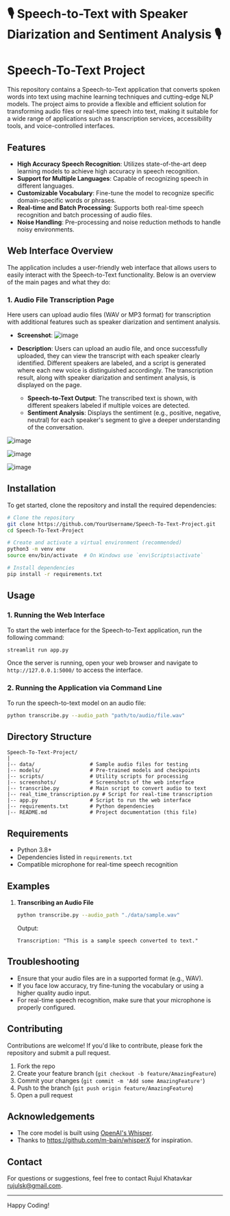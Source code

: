 # 🎙️ Speech-to-Text with Speaker Diarization and Sentiment Analysis 🎙️

# Speech-To-Text Project

This repository contains a Speech-to-Text application that converts spoken words into text using machine learning techniques and cutting-edge NLP models. The project aims to provide a flexible and efficient solution for transforming audio files or real-time speech into text, making it suitable for a wide range of applications such as transcription services, accessibility tools, and voice-controlled interfaces.

## Features

- **High Accuracy Speech Recognition**: Utilizes state-of-the-art deep learning models to achieve high accuracy in speech recognition.
- **Support for Multiple Languages**: Capable of recognizing speech in different languages.
- **Customizable Vocabulary**: Fine-tune the model to recognize specific domain-specific words or phrases.
- **Real-time and Batch Processing**: Supports both real-time speech recognition and batch processing of audio files.
- **Noise Handling**: Pre-processing and noise reduction methods to handle noisy environments.

## Web Interface Overview

The application includes a user-friendly web interface that allows users to easily interact with the Speech-to-Text functionality. Below is an overview of the main pages and what they do:

### 1. Audio File Transcription Page

Here users can upload audio files (WAV or MP3 format) for transcription with additional features such as speaker diarization and sentiment analysis.

- **Screenshot**:
  ![image](https://github.com/user-attachments/assets/8e7d9e21-5f51-4c16-934c-fe5642449551)

- **Description**: Users can upload an audio file, and once successfully uploaded, they can view the transcript with each speaker clearly identified. Different speakers are labeled, and a script is generated where each new voice is distinguished accordingly. The transcription result, along with speaker diarization and sentiment analysis, is displayed on the page.

  - **Speech-to-Text Output**: The transcribed text is shown, with different speakers labeled if multiple voices are detected.
  - **Sentiment Analysis**: Displays the sentiment (e.g., positive, negative, neutral) for each speaker's segment to give a deeper understanding of the conversation.

![image](https://github.com/user-attachments/assets/a5ca2ffc-5163-4316-b81b-5b38dfaa0829)

![image](https://github.com/user-attachments/assets/6085f876-fc3a-44be-970e-ba15b96f5bc9)

![image](https://github.com/user-attachments/assets/842671c9-a3aa-4b9f-8f7a-498bead065f4)


## Installation

To get started, clone the repository and install the required dependencies:

```sh
# Clone the repository
git clone https://github.com/YourUsername/Speech-To-Text-Project.git
cd Speech-To-Text-Project

# Create and activate a virtual environment (recommended)
python3 -m venv env
source env/bin/activate  # On Windows use `env\Scripts\activate`

# Install dependencies
pip install -r requirements.txt
```

## Usage

### 1. Running the Web Interface

To start the web interface for the Speech-to-Text application, run the following command:

```sh
streamlit run app.py
```

Once the server is running, open your web browser and navigate to `http://127.0.0.1:5000/` to access the interface.

### 2. Running the Application via Command Line

To run the speech-to-text model on an audio file:

```sh
python transcribe.py --audio_path "path/to/audio/file.wav"
```

## Directory Structure

```
Speech-To-Text-Project/
|
|-- data/                  # Sample audio files for testing
|-- models/                # Pre-trained models and checkpoints
|-- scripts/               # Utility scripts for processing
|-- screenshots/           # Screenshots of the web interface
|-- transcribe.py          # Main script to convert audio to text
|-- real_time_transcription.py # Script for real-time transcription
|-- app.py                 # Script to run the web interface
|-- requirements.txt       # Python dependencies
|-- README.md              # Project documentation (this file)
```

## Requirements

- Python 3.8+
- Dependencies listed in `requirements.txt`
- Compatible microphone for real-time speech recognition

## Examples

1. **Transcribing an Audio File**

   ```sh
   python transcribe.py --audio_path "./data/sample.wav"
   ```

   Output:
   ```
   Transcription: "This is a sample speech converted to text."
   ```

## Troubleshooting

- Ensure that your audio files are in a supported format (e.g., WAV).
- If you face low accuracy, try fine-tuning the vocabulary or using a higher quality audio input.
- For real-time speech recognition, make sure that your microphone is properly configured.

## Contributing

Contributions are welcome! If you'd like to contribute, please fork the repository and submit a pull request.

1. Fork the repo
2. Create your feature branch (`git checkout -b feature/AmazingFeature`)
3. Commit your changes (`git commit -m 'Add some AmazingFeature'`)
4. Push to the branch (`git push origin feature/AmazingFeature`)
5. Open a pull request

## Acknowledgements

- The core model is built using [OpenAI's Whisper](https://github.com/openai/whisper).
- Thanks to https://github.com/m-bain/whisperX for inspiration.

## Contact

For questions or suggestions, feel free to contact Rujul Khatavkar rujulsk@gmail.com.

---

Happy Coding!
